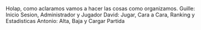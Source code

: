Holap, como aclaramos vamos a hacer las cosas como organizamos.
Guille: Inicio Sesion, Administrador y Jugador
David: Jugar, Cara a Cara, Ranking y Estadisticas
Antonio: Alta, Baja y Cargar Partida
